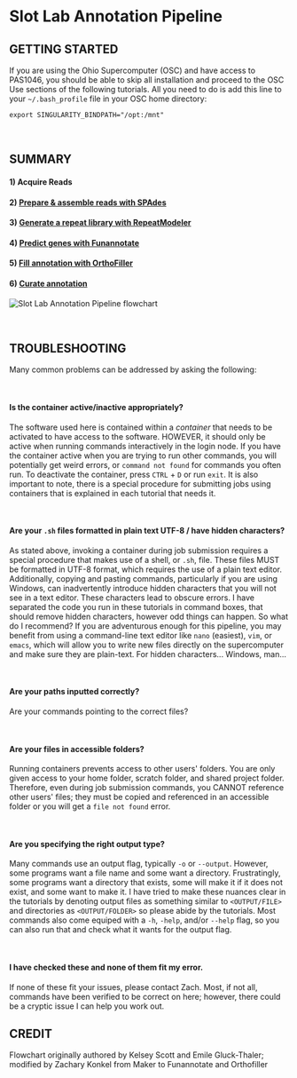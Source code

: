 # Slot Lab Annotation Pipeline
## GETTING STARTED
If you are using the Ohio Supercomputer (OSC) and have access to PAS1046, you should be able to skip all installation and proceed to the OSC Use sections of the following tutorials. All you need to do is add this line to your `~/.bash_profile` file in your OSC home directory:
```
export SINGULARITY_BINDPATH="/opt:/mnt"
```

<br />

## SUMMARY
#### 1) Acquire Reads
#### 2) [Prepare & assemble reads with SPAdes](https://gitlab.com/xonq/tutorials/-/blob/master/assembly.md)
#### 3) [Generate a repeat library with RepeatModeler](https://gitlab.com/xonq/tutorials/-/blob/master/repeatmodeler.md)
#### 4) [Predict genes with Funannotate](https://gitlab.com/xonq/tutorials/-/blob/master/funannotate.md)
#### 5) [Fill annotation with OrthoFiller](https://gitlab.com/xonq/tutorials/-/blob/master/orthofiller.md)
#### 6) [Curate annotation](https://gitlab.com/xonq/tutorials/-/blob/master/annotationCuration.md)

![Slot Lab Annotation Pipeline flowchart](https://gitlab.com/xonq/tutorials/-/raw/master/image/annotationPipeline.png "Flowchart")

<br />

## TROUBLESHOOTING
Many common problems can be addressed by asking the following:

<br />

#### Is the container active/inactive appropriately?
The software used here is contained within a *container* that needs to be activated to have access to the software. HOWEVER, it should only be active when running commands interactively in the login node. If you have the container active when you are trying to run other commands, you will potentially get weird errors, or `command not found` for commands you often run. To deactivate the container, press `CTRL` + `D` or run `exit`. It is also important to note, there is a special procedure for submitting jobs using containers that is explained in each tutorial that needs it. 

<br />

#### Are your `.sh` files formatted in plain text UTF-8 / have hidden characters?
As stated above, invoking a container during job submission requires a special procedure that makes use of a shell, or `.sh`, file. These files MUST be formatted in UTF-8 format, which requires the use of a plain text editor. Additionally, copying and pasting commands, particularly if you are using Windows, can inadvertently introduce hidden characters that you will not see in a text editor. These characters lead to obscure errors. I have separated the code you run in these tutorials in command boxes, that should remove hidden characters, however odd things can happen. 
So what do I recommend? If you are adventurous enough for this pipeline, you may benefit from using a command-line text editor like `nano` (easiest), `vim`, or `emacs`, which will allow you to write new files directly on the supercomputer and make sure they are plain-text. For hidden characters... Windows, man...

<br />

#### Are your paths inputted correctly?
Are your commands pointing to the correct files?

<br />

#### Are your files in accessible folders?
Running containers prevents access to other users' folders. You are only given access to your home folder, scratch folder, and shared project folder. Therefore, even during job submission commands, you CANNOT reference other users' files; they must be copied and referenced in an accessible folder or you will get a `file not found` error.

<br />

#### Are you specifying the right output type?
Many commands use an output flag, typically `-o` or `--output`. However, some programs want a file name and some want a directory. Frustratingly, some programs want a directory that exists, some will make it if it does not exist, and some want to make it. I have tried to make these nuances clear in the tutorials by denoting output files as something similar to `<OUTPUT/FILE>` and directories as `<OUTPUT/FOLDER>` so please abide by the tutorials. Most commands also come equiped with a `-h`, `-help`, and/or `--help` flag, so you can also run that and check what it wants for the output flag.

<br />

#### I have checked these and none of them fit my error.
If none of these fit your issues, please contact Zach. Most, if not all, commands have been verified to be correct on here; however, there could be a cryptic issue I can help you work out.

## CREDIT
Flowchart originally authored by Kelsey Scott and Emile Gluck-Thaler; modified by Zachary Konkel from Maker to Funannotate and Orthofiller

